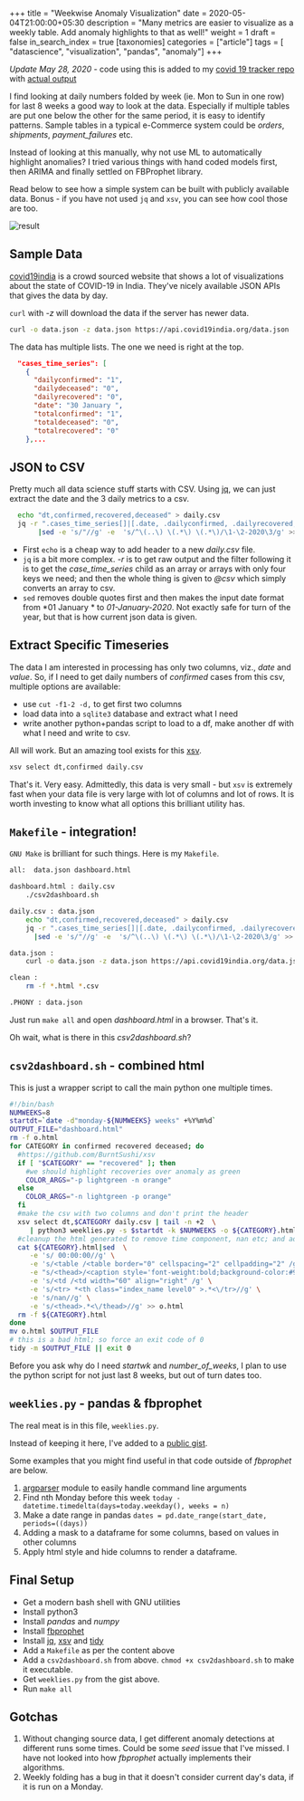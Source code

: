 +++
title = "Weekwise Anomaly Visualization"
date = 2020-05-04T21:00:00+05:30
description = "Many metrics are easier to visualize as a weekly table. Add anomaly highlights to that as well!"
weight = 1
draft = false
in_search_index = true
[taxonomies]
categories = ["article"]
tags = [ "datascience", "visualization", "pandas", "anomaly"]
+++

*Update May 28, 2020* - code using this is added to my [covid 19 tracker repo](https://github.com/vsbabu/covid19_fb_ts) with [actual output](https://vsbabu.github.io/covid19_fb_ts/)

I find looking at daily numbers folded by week (ie. Mon to Sun in one row) for last 8
weeks a good way to look at the data. Especially if multiple tables are put one below
the other for the same period, it is easy to identify patterns. Sample tables in a typical
e-Commerce system could be *orders*, *shipments*, *payment_failures* etc.

Instead of looking at this manually, why not use ML to automatically highlight anomalies? I tried
various things with hand coded models first, then ARIMA and finally settled on FBProphet library.

Read below to see how a simple system can be built with publicly available data. Bonus - if you have
not used `jq` and `xsv`, you can see how cool those are too.

![result](01.png)
<!-- more -->

## Sample Data
[covid19india](https://www.covid19india.org/) is a crowd sourced website that shows a lot of visualizations
about the state of COVID-19 in India. They've nicely available JSON APIs that gives the data by day. 

`curl` with *-z* will download the data if the server has newer data.

```sh
curl -o data.json -z data.json https://api.covid19india.org/data.json
```

The data has multiple lists. The one we need is right at the top.

```json
  "cases_time_series": [
    {
      "dailyconfirmed": "1",
      "dailydeceased": "0",
      "dailyrecovered": "0",
      "date": "30 January ",
      "totalconfirmed": "1",
      "totaldeceased": "0",
      "totalrecovered": "0"
    },...
```

## JSON to CSV

Pretty much all data science stuff starts with CSV. Using [jq](https://stedolan.github.io/jq/), we
can just extract the date and the 3 daily metrics to a csv.

```sh
  echo "dt,confirmed,recovered,deceased" > daily.csv
  jq -r ".cases_time_series[]|[.date, .dailyconfirmed, .dailyrecovered, .dailydeceased]|@csv" data.json \
       |sed -e 's/"//g' -e  's/^\(..\) \(.*\) \(.*\)/\1-\2-2020\3/g' >> daily.csv
```

- First `echo` is a cheap way to add header to a new *daily.csv* file.
- `jq` is a bit more complex. *-r* is to get raw output and the filter following it
  is to get the *case_time_series* child as an array or arrays with only four keys
  we need; and then the whole thing is given to *@csv* which simply converts an array to csv.
- `sed` removes double quotes first and then makes the input date format from *01 January * to
  *01-January-2020*. Not exactly safe for turn of the year, but that is how current json data is given.


## Extract Specific Timeseries

The data I am interested in processing has only two columns, viz., *date* and *value*. So, if I
need to get daily numbers of *confirmed* cases from this csv, multiple options are available:

- use `cut -f1-2 -d,` to get first two columns
- load data into a `sqlite3` database and extract what I need
- write another python+pandas script to load to a df, make another df with what I need and write to csv.

All will work. But an amazing tool exists for this [xsv](https://github.com/BurntSushi/xsv). 

```sh
xsv select dt,confirmed daily.csv
```

That's it. Very easy. Admittedly, this data is very small - but `xsv` is extremely fast when your data file
is very large with lot of columns and lot of rows. It is worth investing to know what all options this
brilliant utility has.

## `Makefile` - integration!

`GNU Make` is brilliant for such things. Here is my `Makefile`.

```sh
all:  data.json dashboard.html

dashboard.html : daily.csv
	./csv2dashboard.sh

daily.csv : data.json
	echo "dt,confirmed,recovered,deceased" > daily.csv
	jq -r ".cases_time_series[]|[.date, .dailyconfirmed, .dailyrecovered, .dailydeceased]|@csv" data.json \
      |sed -e 's/"//g' -e  's/^\(..\) \(.*\) \(.*\)/\1-\2-2020\3/g' >> daily.csv

data.json :
	curl -o data.json -z data.json https://api.covid19india.org/data.json

clean :
	rm -f *.html *.csv

.PHONY : data.json

```

Just run `make all` and open *dashboard.html* in a browser. That's it.

Oh wait, what is there in this *csv2dashboard.sh*? 

## `csv2dashboard.sh` - combined html

This is just a wrapper script to call the main python one multiple times.

```sh
#!/bin/bash
NUMWEEKS=8
startdt=`date -d"monday-${NUMWEEKS} weeks" +%Y%m%d`
OUTPUT_FILE="dashboard.html"
rm -f o.html
for CATEGORY in confirmed recovered deceased; do
  #https://github.com/BurntSushi/xsv
  if [ "$CATEGORY" == "recovered" ]; then
    #we should highlight recoveries over anomaly as green
    COLOR_ARGS="-p lightgreen -n orange"
  else
    COLOR_ARGS="-n lightgreen -p orange"
  fi
  #make the csv with two columns and don't print the header
  xsv select dt,$CATEGORY daily.csv | tail -n +2  \
     | python3 weeklies.py -s $startdt -k $NUMWEEKS -o ${CATEGORY}.html -t "%d-%B-%Y" $COLOR_ARGS
  #cleanup the html generated to remove time component, nan etc; and add a header to the table
  cat ${CATEGORY}.html|sed  \
     -e 's/ 00:00:00//g' \
     -e 's/<table /<table border="0" cellspacing="2" cellpadding="2" /g' \
     -e "s/<thead>/<caption style='font-weight:bold;background-color:#99ccff;'>${CATEGORY}<\/caption><thead>/g" \
     -e 's/<td /<td width="60" align="right" /g' \
     -e 's/<tr> *<th class="index_name level0" >.*<\/tr>//g' \
     -e 's/nan//g' \
     -e 's/<thead>.*<\/thead>//g' >> o.html
  rm -f ${CATEGORY}.html
done
mv o.html $OUTPUT_FILE
# this is a bad html; so force an exit code of 0
tidy -m $OUTPUT_FILE || exit 0
```

Before you ask why do I need *startwk* and *number_of_weeks*, I plan to use the python script for not just
last 8 weeks, but out of turn dates too.

## `weeklies.py` - pandas & fbprophet

The real meat is in this file, `weeklies.py`.

Instead of keeping it here, I've added to a [public gist](https://gist.github.com/vsbabu/9f9bcfbbba12bc988cc71cb53d5c1418).

Some examples that you might find useful in that code outside of *fbprophet* are below.

1. [argparser](https://docs.python.org/3/library/argparse.html) module to easily handle command line arguments
1. Find nth Monday before this week `today - datetime.timedelta(days=today.weekday(), weeks = n)`
1. Make a date range in pandas `dates = pd.date_range(start_date, periods=((days))`
1. Adding a mask to a dataframe for some columns, based on values in other columns
1. Apply html style and hide columns to render a dataframe.

## Final Setup

- Get a modern bash shell with GNU utilities
- Install python3
- Install *pandas* and *numpy*
- Install [fbprophet](https://facebook.github.io/prophet/docs/installation.html)
- Install [jq](https://stedolan.github.io/jq/), [xsv](https://github.com/BurntSushi/xsv) and [tidy](https://www.html-tidy.org/)
- Add a `Makefile` as per the content above
- Add a `csv2dashboard.sh` from above. `chmod +x csv2dashboard.sh` to make it executable.
- Get `weeklies.py` from the gist above.
- Run `make all`

## Gotchas

1. Without changing source data, I get different anomaly detections at different runs some times. Could be
   some *seed* issue that I've missed. I have not looked into how *fbprophet* actually implements their
   algorithms.
2. Weekly folding has a bug in that it doesn't consider current day's data, if it is run on a Monday.

